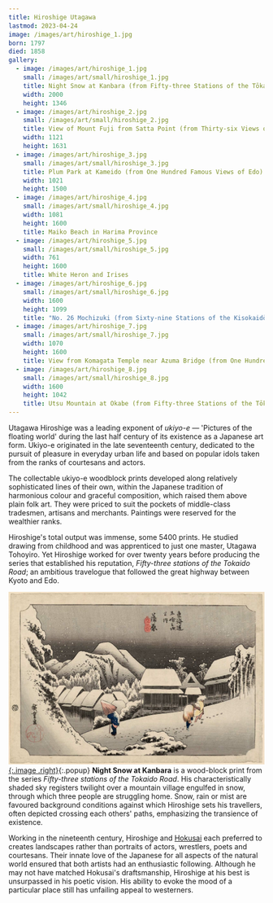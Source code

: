 ```yaml
---
title: Hiroshige Utagawa
lastmod: 2023-04-24
image: /images/art/hiroshige_1.jpg
born: 1797
died: 1858
gallery:
  - image: /images/art/hiroshige_1.jpg
    small: /images/art/small/hiroshige_1.jpg
    title: Night Snow at Kanbara (from Fifty-three Stations of the Tōkaidō Road)
    width: 2000
    height: 1346
  - image: /images/art/hiroshige_2.jpg
    small: /images/art/small/hiroshige_2.jpg
    title: View of Mount Fuji from Satta Point (from Thirty-six Views of Mount Fuji)
    width: 1121
    height: 1631
  - image: /images/art/hiroshige_3.jpg
    small: /images/art/small/hiroshige_3.jpg
    title: Plum Park at Kameido (from One Hundred Famous Views of Edo)
    width: 1021
    height: 1500
  - image: /images/art/hiroshige_4.jpg
    small: /images/art/small/hiroshige_4.jpg
    width: 1081
    height: 1600
    title: Maiko Beach in Harima Province
  - image: /images/art/hiroshige_5.jpg
    small: /images/art/small/hiroshige_5.jpg
    width: 761
    height: 1600
    title: White Heron and Irises
  - image: /images/art/hiroshige_6.jpg
    small: /images/art/small/hiroshige_6.jpg
    width: 1600
    height: 1099
    title: "No. 26 Mochizuki (from Sixty-nine Stations of the Kisokaidō)"
  - image: /images/art/hiroshige_7.jpg
    small: /images/art/small/hiroshige_7.jpg
    width: 1070
    height: 1600
    title: View from Komagata Temple near Azuma Bridge (from One Hundred Famous Views of Edo)
  - image: /images/art/hiroshige_8.jpg
    small: /images/art/small/hiroshige_8.jpg
    width: 1600
    height: 1042
    title: Utsu Mountain at Okabe (from Fifty-three Stations of the Tōkaidō Road)
---
```


Utagawa Hiroshige was a leading exponent of _ukiyo-e_ &mdash; 'Pictures of the floating
world' during the last half century of its existence as a Japanese art form.
Ukiyo-e originated in the late seventeenth century, dedicated to the pursuit
of pleasure in everyday urban life and based on popular idols taken from the
ranks of courtesans and actors.

The collectable ukiyo-e woodblock prints developed along relatively
sophisticated lines of their own, within the Japanese tradition of harmonious
colour and graceful composition, which raised them above plain folk art. They
were priced to suit the pockets of middle-class tradesmen, artisans and
merchants. Paintings were reserved for the wealthier ranks.

Hiroshige's total output was immense, some 5400 prints. He studied drawing
from childhood and was apprenticed to just one master, Utagawa Tohoyiro. Yet
Hiroshige worked for over twenty years before producing the series that
established his reputation, _Fifty-three stations of the Tokaido Road_; an
ambitious travelogue that followed the great highway between Kyoto and Edo.

[![Night Snow at Kanbara](/images/art/hiroshige_1.jpg){:.image .right}](/images/art/hiroshige_1.jpg){:.popup}
**Night Snow at Kanbara** is a wood-block print from the series _Fifty-three
stations of the Tokaido Road_. His characteristically shaded sky registers
twilight over a mountain village engulfed in snow, through which three people
are struggling home. Snow, rain or mist are favoured background conditions
against which Hiroshige sets his travellers, often depicted crossing each
others' paths, emphasizing the transience of existence.

Working in the nineteenth century, Hiroshige and [Hokusai](/art/hokusai/) each
preferred to creates landscapes rather than portraits of actors, wrestlers,
poets and courtesans. Their innate love of the Japanese for all aspects of the
natural world ensured that both artists had an enthusiastic following. Although
he may not have matched Hokusai's draftsmanship, Hiroshige at his best is
unsurpassed in his poetic vision. His ability to evoke the mood of a particular
place still has unfailing appeal to westerners.
